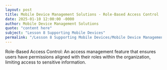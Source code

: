 ```yaml
---
layout: post
title: Mobile Device Management Solutions - Role-Based Access Control
date: 2025-01-10 12:00:00 -0000
author: Mobile Device Management Solutions
quote: "content here"
subject: "Lesson 8 Supporting Mobile Devices"
permalink: "/Lesson 8 Supporting Mobile Devices/Mobile Device Management Solutions/Mobile Device Management Solutions - Role-Based Access Control"
---
```


Role-Based Access Control: An access management feature that ensures users have permissions aligned with their roles within the organization, limiting access to sensitive information.
